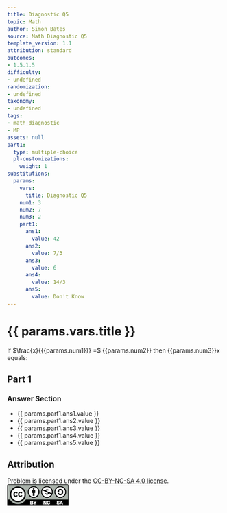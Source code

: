 ```yaml
---
title: Diagnostic Q5
topic: Math
author: Simon Bates
source: Math Diagnostic Q5
template_version: 1.1
attribution: standard
outcomes:
- 1.5.1.5
difficulty:
- undefined
randomization:
- undefined
taxonomy:
- undefined
tags:
- math_diagnostic
- MP
assets: null
part1:
  type: multiple-choice
  pl-customizations:
    weight: 1
substitutions:
  params:
    vars:
      title: Diagnostic Q5
    num1: 3
    num2: 7
    num3: 2
    part1:
      ans1:
        value: 42
      ans2:
        value: 7/3
      ans3:
        value: 6
      ans4:
        value: 14/3
      ans5:
        value: Don't Know
---
```

# {{ params.vars.title }}
If $\frac{x}{{{params.num1}}} =$ {{params.num2}} then {{params.num3}}x equals:

## Part 1

### Answer Section

- {{ params.part1.ans1.value }}
- {{ params.part1.ans2.value }}
- {{ params.part1.ans3.value }}
- {{ params.part1.ans4.value }}
- {{ params.part1.ans5.value }}

## Attribution

Problem is licensed under the [CC-BY-NC-SA 4.0 license](https://creativecommons.org/licenses/by-nc-sa/4.0/).<br> ![The Creative Commons 4.0 license requiring attribution-BY, non-commercial-NC, and share-alike-SA license.](https://raw.githubusercontent.com/firasm/bits/master/by-nc-sa.png)